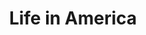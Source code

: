 ---
layout: category
title: Life in America
layout: category
permalink: /categories/America/
taxonomy: America
author_profile: true
entries_layout: list
sidebar:
  nav: "sidenav"
---